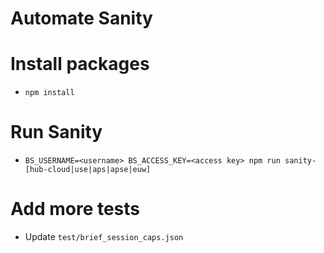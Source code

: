 # Automate Sanity

# Install packages
- `npm install`

# Run Sanity
- `BS_USERNAME=<username> BS_ACCESS_KEY=<access key> npm run sanity-[hub-cloud|use|aps|apse|euw]`

# Add more tests
- Update `test/brief_session_caps.json`